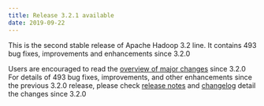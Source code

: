 ```yaml
---
title: Release 3.2.1 available
date: 2019-09-22
---
```

<!---
  Licensed under the Apache License, Version 2.0 (the "License");
  you may not use this file except in compliance with the License.
  You may obtain a copy of the License at

   http://www.apache.org/licenses/LICENSE-2.0

  Unless required by applicable law or agreed to in writing, software
  distributed under the License is distributed on an "AS IS" BASIS,
  WITHOUT WARRANTIES OR CONDITIONS OF ANY KIND, either express or implied.
  See the License for the specific language governing permissions and
  limitations under the License. See accompanying LICENSE file.
-->

This is the second stable release of Apache Hadoop 3.2 line. It contains 493 bug fixes, improvements and enhancements since 3.2.0

Users are encouraged to read the [overview of major changes][1] since 3.2.0
For details of 493 bug fixes, improvements, and other enhancements since the previous 3.2.0 release, 
please check [release notes][2] and [changelog][3] 
 detail the changes since 3.2.0

[1]: /docs/r3.2.1/index.html
[2]: https://hadoop.apache.org/docs/r3.2.1/hadoop-project-dist/hadoop-common/release/3.2.1/RELEASENOTES.3.2.1.html
[3]: https://hadoop.apache.org/docs/r3.2.1/hadoop-project-dist/hadoop-common/release/3.2.1/CHANGELOG.3.2.1.html
